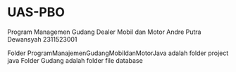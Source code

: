 # UAS-PBO
Program Managemen Gudang Dealer Mobil dan Motor
Andre Putra Dewansyah
2311523001

Folder ProgramManajemenGudangMobildanMotorJava adalah folder project java
Folder Gudang adalah folder file database
